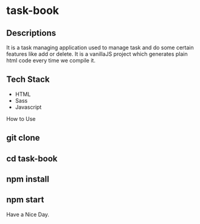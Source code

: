# task-book

## Descriptions
It is a task managing application used to manage task and do some certain features like add or delete.
It is a vanillaJS project which generates plain html code every time we compile it.

## Tech Stack
<ul>
  <li>HTML</li>
  <li>Sass</li>
  <li>Javascript</li>
</ul>

How to Use

## git clone <github url>
## cd task-book
## npm install
## npm start

Have a Nice Day.
